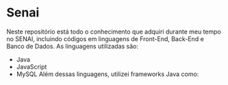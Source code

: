 # Senai
Neste repositório está todo o conhecimento que adquiri durante meu tempo no SENAI, incluindo códigos em linguagens de Front-End, Back-End e Banco de Dados. As linguagens utilizadas são:
- Java
- JavaScript
- MySQL
Além dessas linguagens, utilizei frameworks Java como:
